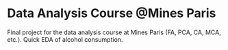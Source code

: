 # Data Analysis Course @Mines Paris

Final project for the data analysis course at Mines Paris (FA, PCA, CA, MCA, etc.). Quick EDA of alcohol consumption.
